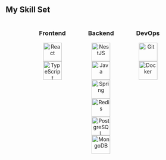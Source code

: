 ## My Skill Set

<div align="center" style="display: flex; justify-content: center; gap: 60px; flex-wrap: wrap;">

  <!-- Frontend -->
  <div style="text-align: center;">
    <h3>Frontend</h3>
    <a href="https://reactjs.org/" target="_blank">
      <img src="https://profilinator.rishav.dev/skills-assets/react-original-wordmark.svg" alt="React" height="50" />
    </a>
    <br/>
    <a href="https://www.typescriptlang.org/" target="_blank">
      <img src="https://profilinator.rishav.dev/skills-assets/typescript-original.svg" alt="TypeScript" height="50" />
    </a>
  </div>

  <!-- Backend -->
  <div style="text-align: center;">
    <h3>Backend</h3>
    <a href="https://nestjs.com/" target="_blank">
      <img src="https://profilinator.rishav.dev/skills-assets/nestjs.svg" alt="NestJS" height="50" />
    </a>
    <br/>
    <a href="https://www.java.com/" target="_blank">
      <img src="https://profilinator.rishav.dev/skills-assets/java-original-wordmark.svg" alt="Java" height="50" />
    </a>
    <br/>
    <a href="https://spring.io/" target="_blank">
      <img src="https://profilinator.rishav.dev/skills-assets/springio-icon.svg" alt="Spring" height="50" />
    </a>
    <br/>
    <a href="https://redis.io/" target="_blank">
      <img src="https://profilinator.rishav.dev/skills-assets/redis-original-wordmark.svg" alt="Redis" height="50" />
    </a>
    <br/>
    <a href="https://www.postgresql.org/" target="_blank">
      <img src="https://profilinator.rishav.dev/skills-assets/postgresql-original-wordmark.svg" alt="PostgreSQL" height="50" />
    </a>
    <br/>
    <a href="https://www.mongodb.com/" target="_blank">
      <img src="https://profilinator.rishav.dev/skills-assets/mongodb-original-wordmark.svg" alt="MongoDB" height="50" />
    </a>
  </div>

  <!-- DevOps -->
  <div style="text-align: center;">
    <h3>DevOps</h3>
    <a href="https://github.com/" target="_blank">
      <img src="https://profilinator.rishav.dev/skills-assets/git-scm-icon.svg" alt="Git" height="50" />
    </a>
    <br/>
    <a href="https://www.docker.com/" target="_blank">
      <img src="https://profilinator.rishav.dev/skills-assets/docker-original-wordmark.svg" alt="Docker" height="50" />
    </a>
  </div>

</div>
